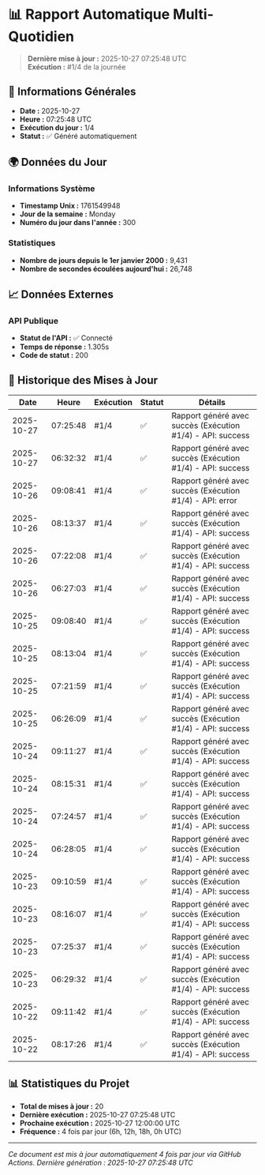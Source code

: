 # 📊 Rapport Automatique Multi-Quotidien

> **Dernière mise à jour :** 2025-10-27 07:25:48 UTC  
> **Exécution :** #1/4 de la journée

## 📅 Informations Générales

- **Date :** 2025-10-27
- **Heure :** 07:25:48 UTC
- **Exécution du jour :** 1/4
- **Statut :** ✅ Généré automatiquement

## 🌍 Données du Jour

### Informations Système
- **Timestamp Unix :** 1761549948
- **Jour de la semaine :** Monday
- **Numéro du jour dans l'année :** 300

### Statistiques
- **Nombre de jours depuis le 1er janvier 2000 :** 9,431
- **Nombre de secondes écoulées aujourd'hui :** 26,748

## 📈 Données Externes

### API Publique
- **Statut de l'API :** ✅ Connecté
- **Temps de réponse :** 1.305s
- **Code de statut :** 200

## 🔄 Historique des Mises à Jour

| Date | Heure | Exécution | Statut | Détails |
|------|-------|-----------|--------|---------|
| 2025-10-27 | 07:25:48 | #1/4 | ✅ | Rapport généré avec succès (Exécution #1/4) - API: success |
| 2025-10-27 | 06:32:32 | #1/4 | ✅ | Rapport généré avec succès (Exécution #1/4) - API: success |
| 2025-10-26 | 09:08:41 | #1/4 | ✅ | Rapport généré avec succès (Exécution #1/4) - API: error |
| 2025-10-26 | 08:13:37 | #1/4 | ✅ | Rapport généré avec succès (Exécution #1/4) - API: success |
| 2025-10-26 | 07:22:08 | #1/4 | ✅ | Rapport généré avec succès (Exécution #1/4) - API: success |
| 2025-10-26 | 06:27:03 | #1/4 | ✅ | Rapport généré avec succès (Exécution #1/4) - API: success |
| 2025-10-25 | 09:08:40 | #1/4 | ✅ | Rapport généré avec succès (Exécution #1/4) - API: success |
| 2025-10-25 | 08:13:04 | #1/4 | ✅ | Rapport généré avec succès (Exécution #1/4) - API: success |
| 2025-10-25 | 07:21:59 | #1/4 | ✅ | Rapport généré avec succès (Exécution #1/4) - API: success |
| 2025-10-25 | 06:26:09 | #1/4 | ✅ | Rapport généré avec succès (Exécution #1/4) - API: success |
| 2025-10-24 | 09:11:27 | #1/4 | ✅ | Rapport généré avec succès (Exécution #1/4) - API: success |
| 2025-10-24 | 08:15:31 | #1/4 | ✅ | Rapport généré avec succès (Exécution #1/4) - API: success |
| 2025-10-24 | 07:24:57 | #1/4 | ✅ | Rapport généré avec succès (Exécution #1/4) - API: success |
| 2025-10-24 | 06:28:05 | #1/4 | ✅ | Rapport généré avec succès (Exécution #1/4) - API: success |
| 2025-10-23 | 09:10:59 | #1/4 | ✅ | Rapport généré avec succès (Exécution #1/4) - API: success |
| 2025-10-23 | 08:16:07 | #1/4 | ✅ | Rapport généré avec succès (Exécution #1/4) - API: success |
| 2025-10-23 | 07:25:37 | #1/4 | ✅ | Rapport généré avec succès (Exécution #1/4) - API: success |
| 2025-10-23 | 06:29:32 | #1/4 | ✅ | Rapport généré avec succès (Exécution #1/4) - API: success |
| 2025-10-22 | 09:11:42 | #1/4 | ✅ | Rapport généré avec succès (Exécution #1/4) - API: success |
| 2025-10-22 | 08:17:26 | #1/4 | ✅ | Rapport généré avec succès (Exécution #1/4) - API: success |

## 📊 Statistiques du Projet

- **Total de mises à jour :** 20
- **Dernière exécution :** 2025-10-27 07:25:48 UTC
- **Prochaine exécution :** 2025-10-27 12:00:00 UTC
- **Fréquence :** 4 fois par jour (6h, 12h, 18h, 0h UTC)

---

*Ce document est mis à jour automatiquement 4 fois par jour via GitHub Actions.*
*Dernière génération : 2025-10-27 07:25:48 UTC*
